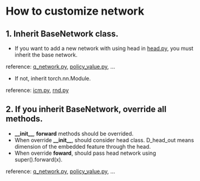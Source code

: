 # How to customize network 

## 1. Inherit BaseNetwork class.
- If you want to add a new network with using head in [head.py](./head.py), you must inherit the base network.

reference: [q_network.py](./q_network.py), [policy_value.py](./policy_value.py), ...

- If not, inherit torch.nn.Module.

reference: [icm.py](./icm.py), [rnd.py](./rnd.py)

## 2. If you inherit BaseNetwork, override all methods.
- __\_\_init\_\___, __forward__  methods should be overrided.
- When override __\_\_init\_\___, should consider head class. D_head_out means dimension of the embedded feature through the head.
- When override __foward__, should pass head network using super().forward(x).

reference: [q_network.py](./q_network.py), [policy_value.py](./policy_value.py), ...

